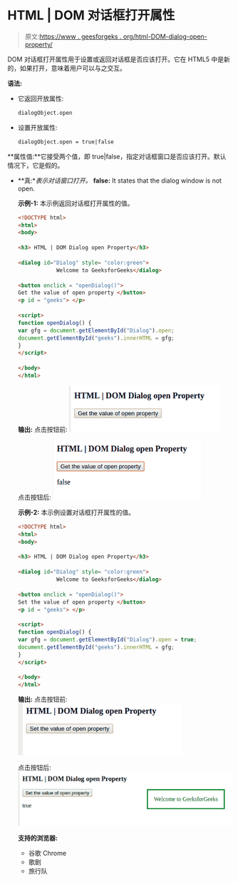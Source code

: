 # HTML | DOM 对话框打开属性

> 原文:[https://www . geesforgeks . org/html-DOM-dialog-open-property/](https://www.geeksforgeeks.org/html-dom-dialog-open-property/)

DOM 对话框打开属性用于设置或返回对话框是否应该打开。它在 HTML5
中是新的，如果打开，意味着用户可以与之交互。

**语法:**

*   它返回开放属性:

    ```html
    dialogObject.open
    ```

*   设置开放属性:

    ```html
    dialogObject.open = true|false
    ```

**属性值:**它接受两个值，即 true|false，指定对话框窗口是否应该打开。默认情况下，它是假的。

*   **真:**表示对话窗口打开。*   **false:** It states that the dialog window is not open.

    **示例-1:** 本示例返回对话框打开属性的值。

    ```html
    <!DOCTYPE html>
    <html>
    <body>

    <h3> HTML | DOM Dialog open Property</h3>

    <dialog id="Dialog" style= "color:green">
                Welcome to GeeksforGeeks</dialog>

    <button onclick = "openDialog()"> 
    Get the value of open property </button>
    <p id = "geeks"> </p>

    <script>
    function openDialog() { 
    var gfg = document.getElementById("Dialog").open; 
    document.getElementById("geeks").innerHTML = gfg;
    } 
    </script>

    </body>
    </html>                    

    ```

    **输出:**
    点击按钮前:
    ![](img/92317d31b60e9fb7e0241bf704ef1e08.png)

    点击按钮后:
    ![](img/4c22634c7aa534e3437c88d1d8f7cd5b.png)

    **示例-2:** 本示例设置对话框打开属性的值。

    ```html
    <!DOCTYPE html>
    <html>
    <body>

    <h3> HTML | DOM Dialog open Property</h3>

    <dialog id="Dialog" style= "color:green">
                Welcome to GeeksforGeeks</dialog>

    <button onclick = "openDialog()"> 
    Set the value of open property </button>
    <p id = "geeks"> </p>

    <script>
    function openDialog() { 
    var gfg = document.getElementById("Dialog").open = true; 
    document.getElementById("geeks").innerHTML = gfg;
    } 
    </script>

    </body>
    </html>                    

    ```

    **输出:**
    点击按钮前:
    ![](img/11e212838e6bb9376a76acb54fe81a33.png)

    点击按钮后:
    ![](img/f5f4b90c2bc6c02cf1db2533fcbaa80c.png)

    **支持的浏览器:**

    *   谷歌 Chrome
    *   歌剧
    *   旅行队